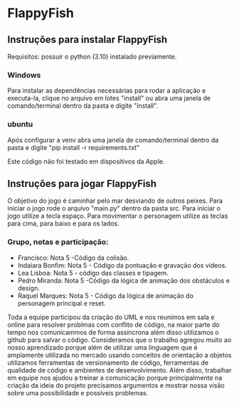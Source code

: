 # FlappyFish
## Instruções para instalar FlappyFish
Requisitos: possuir o python (3.10) instalado previamente.
### Windows
Para instalar as dependências necessárias para rodar a aplicação e executa-la, clique no arquivo em lotes "install" ou abra uma janela de comando/terminal dentro da pasta e digite "install".

### ubuntu 
Após configurar a venv abra uma janela de comando/terminal dentro da pasta e digite  "pip install -r requirements.txt"

Este código não foi testado em dispositivos da Apple.

 ## Instruções para jogar FlappyFish
 
 O objetivo do jogo é caminhar pelo mar desviando de outros peixes. Para iniciar o jogo rode o arquivo "main.py" dentro da pasta src.  Para iniciar o jogo utilize a tecla espaço. Para movimentar o personagem utilize as teclas para cima, para baixo e para os lados. 


### Grupo, notas e participação:

- Francisco: Nota 5 -Código da colisão.
- Indaiara Bonfim: Nota 5 - Código da pontuação e gravação dos vídeos.
- Lea Lisboa: Nota 5 - código das classes e tipagem.
- Pedro Miranda: Nota 5 -Código da lógica de animação dos obstáculos e design.
- Raquel Marques: Nota 5 - Código da lógica de animação do personagem principal e reset. 


Toda a equipe participou da criação do UML e nos reunimos em sala e online para resolver problmas com conflito de código, na maior parte do tempo nos comunicammos de forma assíncrona além disso utilizamos o github para salvar o código. Consideramos que o trabalho agregou muito ao nosso aprendizado porque além de utilizar uma linguagem que é amplamente utilizada no mercado usando conceitos de orientação a objetos utilizamos ferramentas de versionamento de código, ferramentas de qualidade de código e ambientes de desenvolvimento. Além disso, trabalhar em equipe nos ajudou a treinar a comunicação porque principalmente na criação da ideia do projeto precisamos argumentos e mostrar nossa visão sobre uma possibilidade e possíveis problemas.
